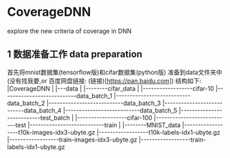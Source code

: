 # CoverageDNN
explore the new criteria of coverage in DNN


## 1 数据准备工作 data preparation
首先将mnist数据集(tensorflow版)和cifar数据集(python版) 准备到data文件夹中
(没有找我要,or 百度网盘链接: (链接)[https://pan.baidu.com])
结构如下:
|CoverageDNN
|
|---data
|
|--------cifar_data
|
|------------------cifar-10
|---------------------------data_batch_1
|---------------------------data_batch_2
|---------------------------data_batch_3
|---------------------------data_batch_4
|---------------------------data_batch_5
|---------------------------test_batch
|
|------------------cifar-100
|---------------------------test
|---------------------------train
|
|--------MNIST_data
|------------------t10k-images-idx3-ubyte.gz
|------------------t10k-labels-idx1-ubyte.gz
|------------------train-images-idx3-ubyte.gz
|------------------train-labels-idx1-ubyte.gz
